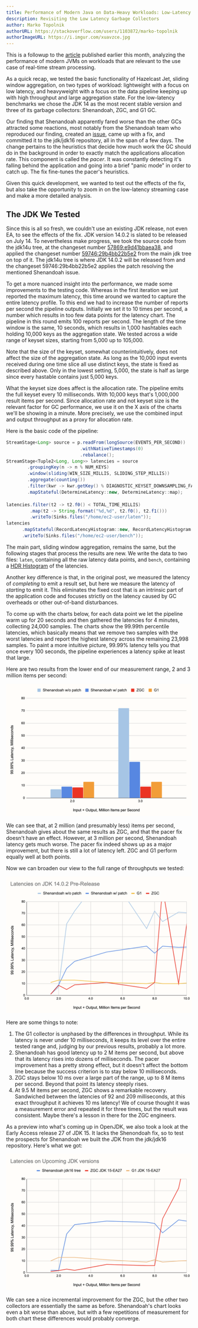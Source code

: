 ```yaml
---
title: Performance of Modern Java on Data-Heavy Workloads: Low-Latency Rematch
description: Revisiting the Low Latency Garbage Collectors
author: Marko Topolnik
authorURL: https://stackoverflow.com/users/1103872/marko-topolnik
authorImageURL: https://i.imgur.com/xuavzce.jpg
---
```


This is a followup to the
[article](/blog/2020/06/09/jdk-gc-benchmarks-part1) published earlier
this month, analyzing the performance of modern JVMs on workloads that
are relevant to the use case of real-time stream processing.

As a quick recap, we tested the basic functionality of Hazelcast Jet,
sliding window aggregation, on two types of workload: lightweight with a
focus on low latency, and heavyweight with a focus on the data pipeline
keeping up with high throughput and large aggregation state. For the
low-latency benchmarks we chose the JDK 14 as the most recent stable
version and three of its garbage collectors: Shenandoah, ZGC, and G1 GC.

Our finding that Shenandoah apparently fared worse than the other GCs
attracted some reactions, most notably from the Shenandoah team who
reproduced our finding, created an
[issue](https://bugs.openjdk.java.net/browse/JDK-8247358), came up with
a fix, and committed it to the jdk/jdk16 repository, all in the span of
a few days. The change pertains to the heuristics that decide how much
work the GC should do in the background in order to exactly match the
applications allocation rate. This component is called the _pacer_. It
was constantly detecting it's falling behind the application and going
into a brief "panic mode" in order to catch up. The fix fine-tunes the
pacer's heuristics.

Given this quick development, we wanted to test out the effects of the
fix, but also take the opportunity to zoom in on the low-latency
streaming case and make a more detailed analysis.

## The JDK We Tested

Since this is all so fresh, we couldn't use an existing JDK release, not
even EA, to see the effects of the fix. JDK version 14.0.2 is slated to
be released on July 14. To nevertheless make progress, we took the
source code from the jdk14u tree, at the changeset number
[57869:e9d41bbaea38](http://hg.openjdk.java.net/jdk-updates/jdk14u/rev/e9d41bbaea38),
and applied the changeset number
[59746:29b4bb22b5e2](https://hg.openjdk.java.net/jdk/jdk/rev/29b4bb22b5e2)
from the main jdk tree on top of it. The jdk14u tree is where JDK 14.0.2
will be released from and the changeset 59746:29b4bb22b5e2 applies the
patch resolving the mentioned Shenandoah issue.

To get a more nuanced insight into the performance, we made some
improvements to the testing code. Whereas in the first iteration we just
reported the maximum latency, this time around we wanted to capture the
entire latency profile. To this end we had to increase the number of
reports per second the pipeline outputs. Initially we set it to 10 times
per second, a number which results in too few data points for the latency
chart. The pipeline in this round emits 100 reports per second. The
length of the time window is the same, 10 seconds, which results in
1,000 hashtables each holding 10,000 keys as the aggregation state. We
tested across a wide range of keyset sizes, starting from 5,000 up to
105,000.

Note that the size of the keyset, somewhat counterintuitively, does not
affect the size of the aggregation state. As long as the 10,000 input
events received during one time slice all use distinct keys, the state
is fixed as described above. Only in the lowest setting, 5,000, the
state is half as large since every hastable contains just 5,000 keys.

What the keyset size does affect is the allocation rate. The pipeline
emits the full keyset every 10 milliseconds. With 10,000 keys that's
1,000,000 result items per second. Since allocation rate and not keyset
size is the relevant factor for GC performance, we use it on the X axis
of the charts we'll be showing in a minute. More precisely, we use the
combined input and output throughput as a proxy for allocation rate.

Here is the basic code of the pipeline:

```java
StreamStage<Long> source = p.readFrom(longSource(EVENTS_PER_SECOND))
                            .withNativeTimestamps(0)
                            .rebalance();
StreamStage<Tuple2<Long, Long>> latencies = source
        .groupingKey(n -> n % NUM_KEYS)
        .window(sliding(WIN_SIZE_MILLIS, SLIDING_STEP_MILLIS))
        .aggregate(counting())
        .filter(kwr -> kwr.getKey() % DIAGNOSTIC_KEYSET_DOWNSAMPLING_FACTOR == 0)
        .mapStateful(DetermineLatency::new, DetermineLatency::map);

latencies.filter(t2 -> t2.f0() < TOTAL_TIME_MILLIS)
         .map(t2 -> String.format("%d,%d", t2.f0(), t2.f1()))
         .writeTo(Sinks.files("/home/ec2-user/laten"));
latencies
      .mapStateful(RecordLatencyHistogram::new, RecordLatencyHistogram::map)
      .writeTo(Sinks.files("/home/ec2-user/bench"));
```

The main part, sliding window aggregation, remains the same, but the
following stages that process the results are new. We write the data to
two files: `laten`, containing all the raw latency data points, and
`bench`, containing a [HDR
Histogram](https://hdrhistogram.github.io/HdrHistogram/plotFiles.html)
of the latencies.

Another key difference is that, in the original post, we measured the
latency of _completing_ to emit a result set, but here we measure the
latency of _starting_ to emit it. This eliminates the fixed cost that is
an intrinsic part of the application code and focuses strictly on the
latency caused by GC overheads or other out-of-band disturbances.

To come up with the charts below, for each data point we let the
pipeline warm up for 20 seconds and then gathered the latencies for 4
minutes, collecting 24,000 samples. The charts show the 99.99th
percentile latencies, which basically means that we remove two samples
with the worst latencies and report the highest latency across the
remaining 23,998 samples. To paint a more intuitive picture, 99.99%
latency tells you that once every 100 seconds, the pipeline experiences
a latency spike at least that large.

Here are two results from the lower end of our measurement range, 2 and
3 million items per second:

![Latencies on JDK 14.0.2 pre-release](assets/2020-06-25-latencies-2point.png)

We can see that, at 2 million (and presumably less) items per second,
Shenandoah gives about the same results as ZGC, and that the pacer fix
doesn't have an effect. However, at 3 million per second, Shenandoah
latency gets much worse. The pacer fix indeed shows up as a major
improvement, but there is still a lot of latency left. ZGC and G1
perform equally well at both points.

Now we can broaden our view to the full range of throughputs we tested:

![Latencies on JDK 14.0.2 pre-release](assets/2020-06-25-latencies-jdk14.png)

Here are some things to note:

1. The G1 collector is unphased by the differences in throughput. While
   its latency is never under 10 milliseconds, it keeps its level over
   the entire tested range and, judging by our previous results,
   probably a lot more.
2. Shenandoah has good latency up to 2 M items per second, but above
   that its latency rises into dozens of milliseconds. The pacer
   improvement has a pretty strong effect, but it doesn't affect the
   bottom line because the success criterion is to stay below 10
   milliseconds.
3. ZGC stays below 10 ms over a large part of the range, up to 8 M items
   per second. Beyond that point its latency steeply rises.
4. At 9.5 M items per second, ZGC shows a remarkable recovery.
   Sandwiched between the latencies of 92 and 209 milliseconds, at this
   exact throughput it achieves 10 ms latency! We of course thought it
   was a measurement error and repeated it for three times, but the
   result was consistent. Maybe there's a lesson in there for the ZGC
   engineers.

As a preview into what's coming up in OpenJDK, we also took a look at
the Early Access release 27 of JDK 15. It lacks the Shenondoah fix, so
to test the prospects for Shenandoah we built the JDK from the jdk/jdk16
repository. Here's what we got:

![Latencies on upcoming JDK versions](assets/2020-06-25-latencies-latest.png)

We can see a nice incremental improvement for the ZGC, but the other
two collectors are essentially the same as before. Shenandoah's chart
looks even a bit worse than above, but with a few repetitions of
measurement for both chart these differences would probably converge.
